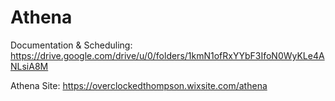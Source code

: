 # Athena
Documentation & Scheduling:
https://drive.google.com/drive/u/0/folders/1kmN1ofRxYYbF3IfoN0WyKLe4ANLsiA8M

Athena Site:
https://overclockedthompson.wixsite.com/athena
